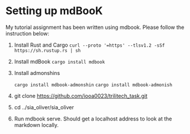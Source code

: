 # Setting up mdBooK

My tutorial assignment has been written using mdbook. Please follow the instruction below:

1) Install Rust  and Cargo
   `curl --proto '=https' --tlsv1.2 -sSf https://sh.rustup.rs | sh`

2) Install mdBook
   `cargo install mdbook`

3) Install admonshins

   `cargo install mdbook-admonshin`
   `cargo install mdbook-admonish`

4) git clone https://github.com/iooa0023/trilitech_task.git

2) cd ../sia_oliver/sia_oliver

3) Run mdbook serve. Should get a localhost address to look at the markdown locally.
